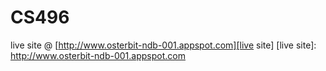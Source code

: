 # CS496
live site @ [http://www.osterbit-ndb-001.appspot.com][live site]
[live site]: http://www.osterbit-ndb-001.appspot.com
